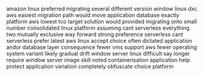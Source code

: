 amazon linux preferred migrating several different version window linux dxc aws easiest migration path would move application database exactly platform aws lowest tco target solution would provided migrating onto small number consolidated linux platform assuming cant serverless everything two mutually exclusive way forward strong preference serverless cant serverless prefer latest aws linux accept choice often dictated application andor database layer consequence fewer vms support aws fewer operating system variant likely gradual drift window server linux difficult say longer require window server image skill noted containerisation application help protect application variation completely obfuscate choice platform